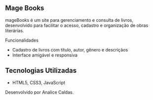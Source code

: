## Mage Books

mageBooks é um site para gerenciamento e consulta de livros, desenvolvido para facilitar o acesso, cadastro e organização de obras literárias.

Funcionalidades

- Cadastro de livros com título, autor, gênero e descriçãos
- Interface amigável e responsiva

## Tecnologias Utilizadas

- HTML5, CSS3, JavaScript

Desenvolvido por Analice Caldas.
